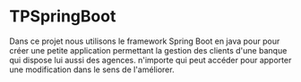 # TPSpringBoot
Dans ce projet nous utilisons le framework Spring Boot en java pour pour créer une petite application permettant la gestion des clients d'une banque qui dispose lui aussi des agences. n'importe qui peut accéder pour apporter une modification dans le sens de l'améliorer.
